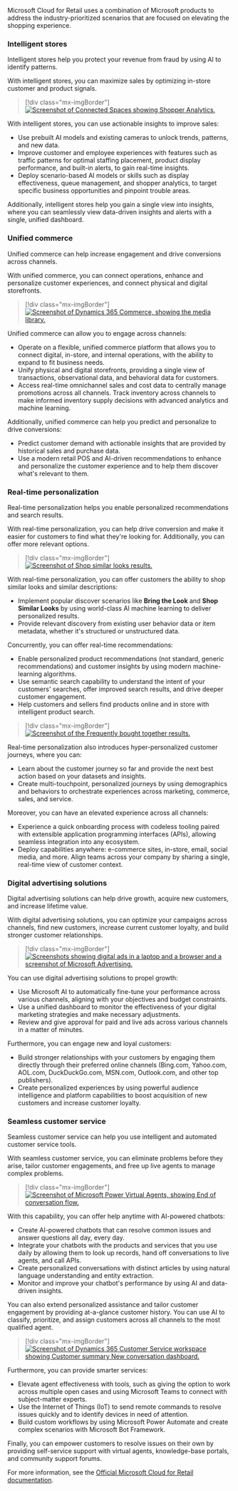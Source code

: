 Microsoft Cloud for Retail uses a combination of Microsoft products to address the industry-prioritized scenarios that are focused on elevating the shopping experience. 

### Intelligent stores

Intelligent stores help you protect your revenue from fraud by using AI to identify patterns.

With intelligent stores, you can maximize sales by optimizing in-store customer and product signals.

> [!div class="mx-imgBorder"]
> [![Screenshot of Connected Spaces showing Shopper Analytics.](../media/intelligent-stores.png)](../media/intelligent-stores.png#lightbox)

With intelligent stores, you can use actionable insights to improve sales:

- Use prebuilt AI models and existing cameras to unlock trends, patterns, and new data.
- Improve customer and employee experiences with features such as traffic patterns for optimal staffing placement, product display performance, and built-in alerts, to gain real-time insights.
- Deploy scenario-based AI models or skills such as display effectiveness, queue management, and shopper analytics, to target specific business opportunities and pinpoint trouble areas.

Additionally, intelligent stores help you gain a single view into insights, where you can seamlessly view data-driven insights and alerts with a single, unified dashboard.

### Unified commerce

Unified commerce can help increase engagement and drive conversions across channels.

With unified commerce, you can connect operations, enhance and personalize customer experiences, and connect physical and digital storefronts.

> [!div class="mx-imgBorder"]
> [![Screenshot of Dynamics 365 Commerce, showing the media library.](../media/unified-commerce.png)](../media/unified-commerce.png#lightbox)

Unified commerce can allow you to engage across channels:

- Operate on a flexible, unified commerce platform that allows you to connect digital, in-store, and internal operations, with the ability to expand to fit business needs.
- Unify physical and digital storefronts, providing a single view of transactions, observational data, and behavioral data for customers.
- Access real-time omnichannel sales and cost data to centrally manage promotions across all channels. Track inventory across channels to make informed inventory supply decisions with advanced analytics and machine learning.

Additionally, unified commerce can help you predict and personalize to drive conversions:

- Predict customer demand with actionable insights that are provided by historical sales and purchase data.
- Use a modern retail POS and AI-driven recommendations to enhance and personalize the customer experience and to help them discover what's relevant to them.

### Real-time personalization

Real-time personalization helps you enable personalized recommendations and search results.

With real-time personalization, you can help drive conversion and make it easier for customers to find what they're looking for. Additionally, you can offer more relevant options.

> [!div class="mx-imgBorder"]
> [![Screenshot of Shop similar looks results.](../media/personalization.png)](../media/personalization.png#lightbox)

With real-time personalization, you can offer customers the ability to shop similar looks and similar descriptions:

- Implement popular discover scenarios like **Bring the Look** and **Shop Similar Looks** by using world-class AI machine learning to deliver personalized results.
- Provide relevant discovery from existing user behavior data or item metadata, whether it's structured or unstructured data.

Concurrently, you can offer real-time recommendations:

- Enable personalized product recommendations (not standard, generic recommendations) and customer insights by using modern machine-learning algorithms.
- Use semantic search capability to understand the intent of your customers' searches, offer improved search results, and drive deeper customer engagement.
- Help customers and sellers find products online and in store with intelligent product search.

> [!div class="mx-imgBorder"]
> [![Screenshot of the Frequently bought together results.](../media/personalization-2.png)](../media/personalization-2.png#lightbox)

Real-time personalization also introduces hyper-personalized customer journeys, where you can:

- Learn about the customer journey so far and provide the next best action based on your datasets and insights.
- Create multi-touchpoint, personalized journeys by using demographics and behaviors to orchestrate experiences across marketing, commerce, sales, and service.

Moreover, you can have an elevated experience across all channels:

- Experience a quick onboarding process with codeless tooling paired with extensible application programming interfaces (APIs), allowing seamless integration into any ecosystem.
- Deploy capabilities anywhere: e-commerce sites, in-store, email, social media, and more. Align teams across your company by sharing a single, real-time view of customer context.

### Digital advertising solutions

Digital advertising solutions can help drive growth, acquire new customers, and increase lifetime value.

With digital advertising solutions, you can optimize your campaigns across channels, find new customers, increase current customer loyalty, and build stronger customer relationships.

> [!div class="mx-imgBorder"]
> [![Screenshots showing digital ads in a laptop and a browser and a screenshot of Microsoft Advertising.](../media/digital-ads.png)](../media/digital-ads.png#lightbox)

You can use digital advertising solutions to propel growth:

- Use Microsoft AI to automatically fine-tune your performance across various channels, aligning with your objectives and budget constraints.
- Use a unified dashboard to monitor the effectiveness of your digital marketing strategies and make necessary adjustments.
- Review and give approval for paid and live ads across various channels in a matter of minutes.

Furthermore, you can engage new and loyal customers:

- Build stronger relationships with your customers by engaging them directly through their preferred online channels (Bing.com, Yahoo.com, AOL.com, DuckDuckGo.com, MSN.com, Outlook.com, and other top publishers).
- Create personalized experiences by using powerful audience intelligence and platform capabilities to boost acquisition of new customers and increase customer loyalty.

### Seamless customer service

Seamless customer service can help you use intelligent and automated customer service tools.

With seamless customer service, you can eliminate problems before they arise, tailor customer engagements, and free up live agents to manage complex problems.

> [!div class="mx-imgBorder"]
> [![Screenshot of Microsoft Power Virtual Agents, showing End of conversation flow.](../media/service.png)](../media/service.png#lightbox)

With this capability, you can offer help anytime with AI-powered chatbots:

- Create AI-powered chatbots that can resolve common issues and answer questions all day, every day.
- Integrate your chatbots with the products and services that you use daily by allowing them to look up records, hand off conversations to live agents, and call APIs.
- Create personalized conversations with distinct articles by using natural language understanding and entity extraction.
- Monitor and improve your chatbot's performance by using AI and data-driven insights.

You can also extend personalized assistance and tailor customer engagement by providing at-a-glance customer history. You can use AI to classify, prioritize, and assign customers across all channels to the most qualified agent.

> [!div class="mx-imgBorder"]
> [![Screenshot of Dynamics 365 Customer Service workspace showing Customer summary New conversation dashboard.](../media/service-2.png)](../media/service-2.png#lightbox)

Furthermore, you can provide smarter services:

- Elevate agent effectiveness with tools, such as giving the option to work across multiple open cases and using Microsoft Teams to connect with subject-matter experts.
- Use the Internet of Things (IoT) to send remote commands to resolve issues quickly and to identify devices in need of attention.
- Build custom workflows by using Microsoft Power Automate and create complex scenarios with Microsoft Bot Framework.

Finally, you can empower customers to resolve issues on their own by providing self-service support with virtual agents, knowledge-base portals, and community support forums.

For more information, see the [Official Microsoft Cloud for Retail documentation](/industry/retail/overview).